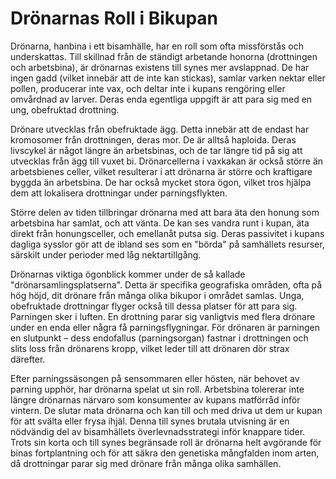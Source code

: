 
# Drönarnas Roll i Bikupan

Drönarna, hanbina i ett bisamhälle, har en roll som ofta missförstås och underskattas. Till skillnad från de ständigt arbetande honorna (drottningen och arbetsbina), är drönarnas existens till synes mer avslappnad. De har ingen gadd (vilket innebär att de inte kan stickas), samlar varken nektar eller pollen, producerar inte vax, och deltar inte i kupans rengöring eller omvårdnad av larver. Deras enda egentliga uppgift är att para sig med en ung, obefruktad drottning.

Drönare utvecklas från obefruktade ägg. Detta innebär att de endast har kromosomer från drottningen, deras mor. De är alltså haploida. Deras livscykel är något längre än arbetsbinas, och de tar längre tid på sig att utvecklas från ägg till vuxet bi. Drönarcellerna i vaxkakan är också större än arbetsbienes celler, vilket resulterar i att drönarna är större och kraftigare byggda än arbetsbina. De har också mycket stora ögon, vilket tros hjälpa dem att lokalisera drottningar under parningsflykten.

Större delen av tiden tillbringar drönarna med att bara äta den honung som arbetsbina har samlat, och att vänta. De kan ses vandra runt i kupan, äta direkt från honungsceller, och emellanåt putsa sig. Deras passivitet i kupans dagliga sysslor gör att de ibland ses som en "börda" på samhällets resurser, särskilt under perioder med låg nektartillgång.

Drönarnas viktiga ögonblick kommer under de så kallade "drönarsamlingsplatserna". Detta är specifika geografiska områden, ofta på hög höjd, dit drönare från många olika bikupor i området samlas. Unga, obefruktade drottningar flyger också till dessa platser för att para sig. Parningen sker i luften. En drottning parar sig vanligtvis med flera drönare under en enda eller några få parningsflygningar. För drönaren är parningen en slutpunkt – dess endofallus (parningsorgan) fastnar i drottningen och slits loss från drönarens kropp, vilket leder till att drönaren dör strax därefter.

Efter parningssäsongen på sensommaren eller hösten, när behovet av parning upphör, har drönarna spelat ut sin roll. Arbetsbina tolererar inte längre drönarnas närvaro som konsumenter av kupans matförråd inför vintern. De slutar mata drönarna och kan till och med driva ut dem ur kupan för att svälta eller frysa ihjäl. Denna till synes brutala utvisning är en nödvändig del av bisamhällets överlevnadsstrategi inför knappare tider. Trots sin korta och till synes begränsade roll är drönarna helt avgörande för binas fortplantning och för att säkra den genetiska mångfalden inom arten, då drottningar parar sig med drönare från många olika samhällen.
